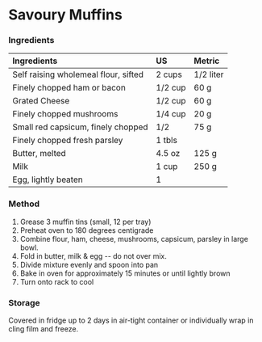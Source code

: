 # Savoury Muffins

### Ingredients

|Ingredients | US    |Metric |
|:-----------|:------|:------|
| Self raising wholemeal flour, sifted | 2 cups | 1/2 liter |
| Finely chopped ham or bacon | 1/2 cup | 60 g |
| Grated Cheese | 1/2 cup | 60 g |
| Finely chopped mushrooms | 1/4 cup | 20 g |
| Small red capsicum, finely chopped | 1/2 | 75 g |
| Finely chopped fresh parsley | 1 tbls |
| Butter, melted | 4.5 oz | 125 g |
| Milk | 1 cup | 250 g |
| Egg, lightly beaten | 1 |

### Method

1. Grease 3 muffin tins (small, 12 per tray)
2. Preheat oven to 180 degrees centigrade
3. Combine flour, ham, cheese, mushrooms, capsicum, parsley in large bowl.
5. Fold in butter, milk & egg -- do not over mix. 
6. Divide mixture evenly and spoon into pan
7. Bake in oven for approximately 15 minutes or until lightly brown 
8. Turn onto rack to cool 

### Storage

Covered in fridge up to 2 days in air-tight container or individually wrap in cling film and freeze.
